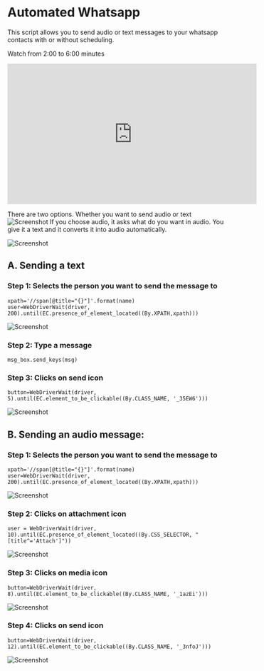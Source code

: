 # Automated Whatsapp
This script allows you to send audio or text messages to your whatsapp contacts with or without scheduling. 

Watch from 2:00 to 6:00 minutes
<iframe width="560" height="315" src="https://www.youtube.com/embed/idDu1BF0X4U?start=120" frameborder="0" allow="accelerometer; autoplay; encrypted-media; gyroscope; picture-in-picture" allowfullscreen></iframe>

There are two options. Whether you want to send audio or text
![Screenshot](https://imgur.com/M0G9Ypm.jpg)
If you choose audio, it asks what do you want in audio. You give it a text and it converts it into audio automatically.

![Screenshot](https://imgur.com/Ql1OE2k.jpg)
## A. Sending a text

### Step 1: Selects the person you want to send the message to
```
xpath='//span[@title="{}"]'.format(name)
user=WebDriverWait(driver, 200).until(EC.presence_of_element_located((By.XPATH,xpath)))
```
![Screenshot](https://imgur.com/uzvdXoV.jpg)

### Step 2: Type a message
`msg_box.send_keys(msg)`

### Step 3: Clicks on send icon
`button=WebDriverWait(driver, 5).until(EC.element_to_be_clickable((By.CLASS_NAME, '_35EW6')))`

![Screenshot](https://imgur.com/r4lxHhY.jpg)

## B. Sending an audio message: 

### Step 1: Selects the person you want to send the message to
```
xpath='//span[@title="{}"]'.format(name)
user=WebDriverWait(driver, 200).until(EC.presence_of_element_located((By.XPATH,xpath)))
```

![Screenshot](https://imgur.com/uzvdXoV.jpg)
### Step 2: Clicks on attachment icon
`user = WebDriverWait(driver, 10).until(EC.presence_of_element_located((By.CSS_SELECTOR, "[title^='Attach']"))`

![Screenshot](https://imgur.com/HzPdMxX.jpg)
### Step 3: Clicks on media icon
`button=WebDriverWait(driver, 8).until(EC.element_to_be_clickable((By.CLASS_NAME, '_1azEi')))`

![Screenshot](https://imgur.com/a9hCC2t.jpg)
### Step 4: Clicks on send icon
`button=WebDriverWait(driver, 12).until(EC.element_to_be_clickable((By.CLASS_NAME, '_3nfoJ')))`

![Screenshot](https://imgur.com/aW64r11.jpg)